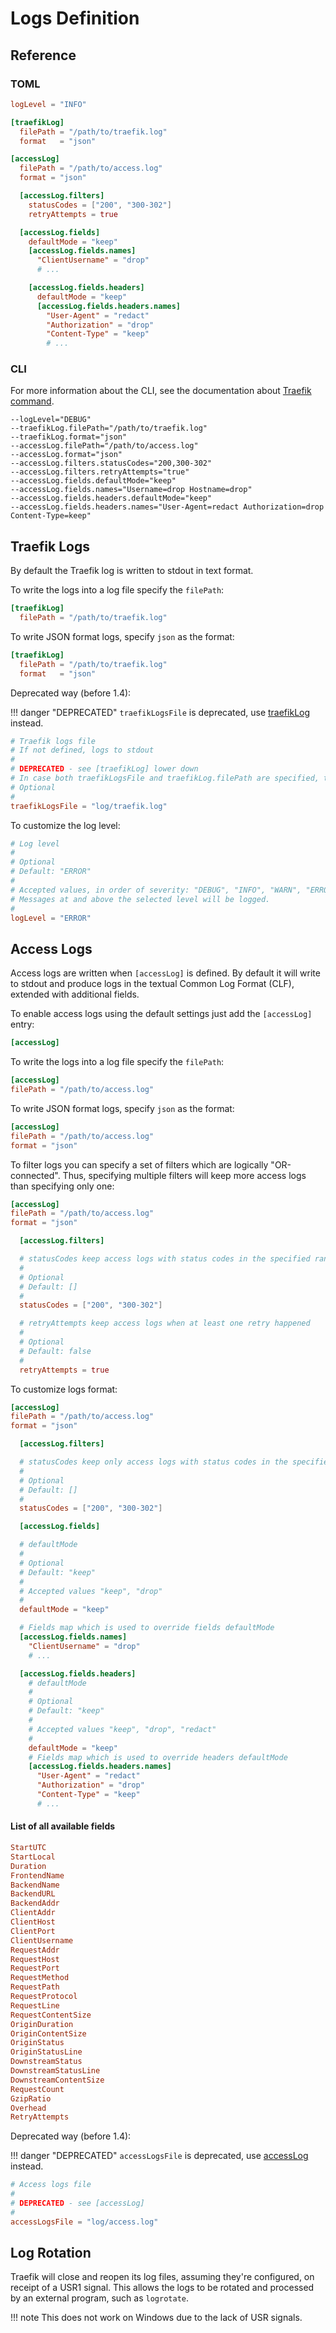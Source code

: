 # Logs Definition

## Reference

### TOML

```toml
logLevel = "INFO"

[traefikLog]
  filePath = "/path/to/traefik.log"
  format   = "json"

[accessLog]
  filePath = "/path/to/access.log"
  format = "json"

  [accessLog.filters]
    statusCodes = ["200", "300-302"]
    retryAttempts = true

  [accessLog.fields]
    defaultMode = "keep"
    [accessLog.fields.names]
      "ClientUsername" = "drop"
      # ...

    [accessLog.fields.headers]
      defaultMode = "keep"
      [accessLog.fields.headers.names]
        "User-Agent" = "redact"
        "Authorization" = "drop"
        "Content-Type" = "keep"
        # ...
```

### CLI

For more information about the CLI, see the documentation about [Traefik command](/basics/#traefik).

```shell
--logLevel="DEBUG"
--traefikLog.filePath="/path/to/traefik.log"
--traefikLog.format="json"
--accessLog.filePath="/path/to/access.log"
--accessLog.format="json"
--accessLog.filters.statusCodes="200,300-302"
--accessLog.filters.retryAttempts="true"
--accessLog.fields.defaultMode="keep"
--accessLog.fields.names="Username=drop Hostname=drop"
--accessLog.fields.headers.defaultMode="keep"
--accessLog.fields.headers.names="User-Agent=redact Authorization=drop Content-Type=keep"
```


## Traefik Logs

By default the Traefik log is written to stdout in text format.

To write the logs into a log file specify the `filePath`:
```toml
[traefikLog]
  filePath = "/path/to/traefik.log"
```

To write JSON format logs, specify `json` as the format:
```toml
[traefikLog]
  filePath = "/path/to/traefik.log"
  format   = "json"
```


Deprecated way (before 1.4):

!!! danger "DEPRECATED"
    `traefikLogsFile` is deprecated, use [traefikLog](/configuration/logs/#traefik-logs) instead.

```toml
# Traefik logs file
# If not defined, logs to stdout
#
# DEPRECATED - see [traefikLog] lower down
# In case both traefikLogsFile and traefikLog.filePath are specified, the latter will take precedence.
# Optional
#
traefikLogsFile = "log/traefik.log"
```

To customize the log level:
```toml
# Log level
#
# Optional
# Default: "ERROR"
#
# Accepted values, in order of severity: "DEBUG", "INFO", "WARN", "ERROR", "FATAL", "PANIC"
# Messages at and above the selected level will be logged.
#
logLevel = "ERROR"
```


## Access Logs

Access logs are written when `[accessLog]` is defined.
By default it will write to stdout and produce logs in the textual Common Log Format (CLF), extended with additional fields.

To enable access logs using the default settings just add the `[accessLog]` entry:
```toml
[accessLog]
```

To write the logs into a log file specify the `filePath`:
```toml
[accessLog]
filePath = "/path/to/access.log"
```

To write JSON format logs, specify `json` as the format:
```toml
[accessLog]
filePath = "/path/to/access.log"
format = "json"
```

To filter logs you can specify a set of filters which are logically "OR-connected". Thus, specifying multiple filters will keep more access logs than specifying only one:
```toml
[accessLog]
filePath = "/path/to/access.log"
format = "json"

  [accessLog.filters]

  # statusCodes keep access logs with status codes in the specified range
  #
  # Optional
  # Default: []
  #
  statusCodes = ["200", "300-302"]

  # retryAttempts keep access logs when at least one retry happened
  #
  # Optional
  # Default: false
  #
  retryAttempts = true
```

To customize logs format:
```toml
[accessLog]
filePath = "/path/to/access.log"
format = "json"

  [accessLog.filters]

  # statusCodes keep only access logs with status codes in the specified range
  #
  # Optional
  # Default: []
  #
  statusCodes = ["200", "300-302"]

  [accessLog.fields]

  # defaultMode
  #
  # Optional
  # Default: "keep"
  #
  # Accepted values "keep", "drop"
  #
  defaultMode = "keep"

  # Fields map which is used to override fields defaultMode
  [accessLog.fields.names]
    "ClientUsername" = "drop"
    # ...

  [accessLog.fields.headers]
    # defaultMode
    #
    # Optional
    # Default: "keep"
    #
    # Accepted values "keep", "drop", "redact"
    #
    defaultMode = "keep"
    # Fields map which is used to override headers defaultMode
    [accessLog.fields.headers.names]
      "User-Agent" = "redact"
      "Authorization" = "drop"
      "Content-Type" = "keep"
      # ...
```

#### List of all available fields

```ini
StartUTC
StartLocal
Duration
FrontendName
BackendName
BackendURL
BackendAddr
ClientAddr
ClientHost
ClientPort
ClientUsername
RequestAddr
RequestHost
RequestPort
RequestMethod
RequestPath
RequestProtocol
RequestLine
RequestContentSize
OriginDuration
OriginContentSize
OriginStatus
OriginStatusLine
DownstreamStatus
DownstreamStatusLine
DownstreamContentSize
RequestCount
GzipRatio
Overhead
RetryAttempts
```

Deprecated way (before 1.4):

!!! danger "DEPRECATED"
    `accessLogsFile` is deprecated, use [accessLog](/configuration/logs/#access-logs) instead.

```toml
# Access logs file
#
# DEPRECATED - see [accessLog]
#
accessLogsFile = "log/access.log"
```

## Log Rotation

Traefik will close and reopen its log files, assuming they're configured, on receipt of a USR1 signal.
This allows the logs to be rotated and processed by an external program, such as `logrotate`.

!!! note
    This does not work on Windows due to the lack of USR signals.
